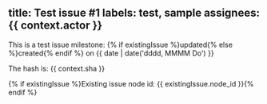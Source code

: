 title: Test issue #1
labels: test, sample
assignees: {{ context.actor }}
---
This is a test issue milestone: {% if existingIssue %}updated{% else %}created{% endif %} on {{ date | date('dddd, MMMM Do') }}

The hash is: {{ context.sha }}

{% if existingIssue %}Existing issue node id: {{ existingIssue.node_id }}{% endif %}
